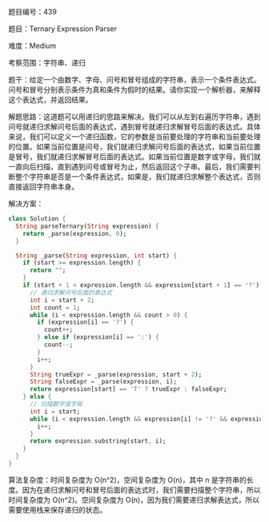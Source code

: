 题目编号：439

题目：Ternary Expression Parser

难度：Medium

考察范围：字符串、递归

题干：给定一个由数字、字母、问号和冒号组成的字符串，表示一个条件表达式。问号和冒号分别表示条件为真和条件为假时的结果。请你实现一个解析器，来解释这个表达式，并返回结果。

解题思路：这道题可以用递归的思路来解决。我们可以从左到右遍历字符串，遇到问号就递归求解问号后面的表达式，遇到冒号就递归求解冒号后面的表达式。具体来说，我们可以定义一个递归函数，它的参数是当前要处理的字符串和当前要处理的位置。如果当前位置是问号，我们就递归求解问号后面的表达式，如果当前位置是冒号，我们就递归求解冒号后面的表达式。如果当前位置是数字或字母，我们就一直向后扫描，直到遇到问号或冒号为止，然后返回这个子串。最后，我们需要判断整个字符串是否是一个条件表达式，如果是，我们就递归求解整个表达式，否则直接返回字符串本身。

解决方案：

```dart
class Solution {
  String parseTernary(String expression) {
    return _parse(expression, 0);
  }

  String _parse(String expression, int start) {
    if (start >= expression.length) {
      return "";
    }
    if (start + 1 < expression.length && expression[start + 1] == '?') {
      // 递归求解问号后面的表达式
      int i = start + 2;
      int count = 1;
      while (i < expression.length && count > 0) {
        if (expression[i] == '?') {
          count++;
        } else if (expression[i] == ':') {
          count--;
        }
        i++;
      }
      String trueExpr = _parse(expression, start + 2);
      String falseExpr = _parse(expression, i);
      return expression[start] == 'T' ? trueExpr : falseExpr;
    } else {
      // 扫描数字或字母
      int i = start;
      while (i < expression.length && expression[i] != '?' && expression[i] != ':') {
        i++;
      }
      return expression.substring(start, i);
    }
  }
}
```

算法复杂度：时间复杂度为 O(n^2)，空间复杂度为 O(n)，其中 n 是字符串的长度。因为在递归求解问号和冒号后面的表达式时，我们需要扫描整个字符串，所以时间复杂度为 O(n^2)。空间复杂度为 O(n)，因为我们需要递归求解表达式，所以需要使用栈来保存递归的状态。